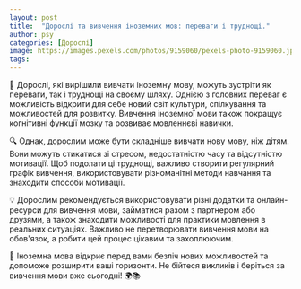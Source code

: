 ```yaml
---
layout: post
title:  "Дорослі та вивчення іноземних мов: переваги і труднощі."
author: psy
categories: [Дорослі]
image: https://images.pexels.com/photos/9159060/pexels-photo-9159060.jpeg?auto=compress&cs=tinysrgb&fit=crop&h=627&w=1200
tags: 
---
```


🌟 Дорослі, які вирішили вивчати іноземну мову, можуть зустріти як переваги, так і труднощі на своєму шляху. Однією з головних переваг є можливість відкрити для себе новий світ культури, спілкування та можливостей для розвитку. Вивчення іноземної мови також покращує когнітивні функції мозку та розвиває мовленнєві навички.

🔍 Однак, дорослим може бути складніше вивчати нову мову, ніж дітям. Вони можуть стикатися зі стресом, недостатністю часу та відсутністю мотивації. Щоб подолати ці труднощі, важливо створити регулярний графік вивчення, використовувати різноманітні методи навчання та знаходити способи мотивації.

💡 Дорослим рекомендується використовувати різні додатки та онлайн-ресурси для вивчення мови, займатися разом з партнером або друзями, а також знаходити можливості для практики мовлення в реальних ситуаціях. Важливо не перетворювати вивчення мови на обов'язок, а робити цей процес цікавим та захоплюючим.

🚀 Іноземна мова відкриє перед вами безліч нових можливостей та допоможе розширити ваші горизонти. Не бійтеся викликів і беріться за вивчення мови вже сьогодні! 🌍📚


